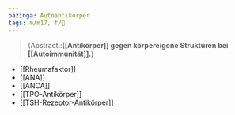 ```yaml
---
bazinga: Autoantikörper
tags: m/m17, f/💉
---
```

> (Abstract::**[[Antikörper]] gegen körpereigene Strukturen bei [[Autoimmunität]].**)

- [[Rheumafaktor]]
- [[ANA]]
- [[ANCA]]
- [[TPO-Antikörper]]
- [[TSH-Rezeptor-Antikörper]]